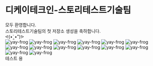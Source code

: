 # 디케이테크인-스토리테스트기술팀
모두 환영합니다.
<br>스토리테스트기술팀의 첫 저장소 생성을 축하합니다. 
<br>ᕙ(•̀‸•́‶)ᕗ
<br> ![yay-frog](https://github.com/dkt-stt/testAutomation/assets/131955574/725a17b6-3d4f-4b81-a655-1ba79cf38bd2)
![yay-frog](https://github.com/dkt-stt/testAutomation/assets/131955574/725a17b6-3d4f-4b81-a655-1ba79cf38bd2)
![yay-frog](https://github.com/dkt-stt/testAutomation/assets/131955574/725a17b6-3d4f-4b81-a655-1ba79cf38bd2)
![yay-frog](https://github.com/dkt-stt/testAutomation/assets/131955574/725a17b6-3d4f-4b81-a655-1ba79cf38bd2)
![yay-frog](https://github.com/dkt-stt/testAutomation/assets/131955574/725a17b6-3d4f-4b81-a655-1ba79cf38bd2)
![yay-frog](https://github.com/dkt-stt/testAutomation/assets/131955574/725a17b6-3d4f-4b81-a655-1ba79cf38bd2)
![yay-frog](https://github.com/dkt-stt/testAutomation/assets/131955574/725a17b6-3d4f-4b81-a655-1ba79cf38bd2)
![yay-frog](https://github.com/dkt-stt/testAutomation/assets/131955574/725a17b6-3d4f-4b81-a655-1ba79cf38bd2)
![yay-frog](https://github.com/dkt-stt/testAutomation/assets/131955574/725a17b6-3d4f-4b81-a655-1ba79cf38bd2)
![yay-frog](https://github.com/dkt-stt/testAutomation/assets/131955574/725a17b6-3d4f-4b81-a655-1ba79cf38bd2)
![yay-frog](https://github.com/dkt-stt/testAutomation/assets/131955574/725a17b6-3d4f-4b81-a655-1ba79cf38bd2)
![yay-frog](https://github.com/dkt-stt/testAutomation/assets/131955574/725a17b6-3d4f-4b81-a655-1ba79cf38bd2)
![yay-frog](https://github.com/dkt-stt/testAutomation/assets/131955574/725a17b6-3d4f-4b81-a655-1ba79cf38bd2)
![yay-frog](https://github.com/dkt-stt/testAutomation/assets/131955574/725a17b6-3d4f-4b81-a655-1ba79cf38bd2)
<br>테스트 용